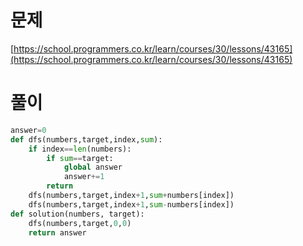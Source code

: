 # 문제

[https://school.programmers.co.kr/learn/courses/30/lessons/43165](https://school.programmers.co.kr/learn/courses/30/lessons/43165)

# 풀이

```python
answer=0
def dfs(numbers,target,index,sum):
    if index==len(numbers):
        if sum==target:
            global answer
            answer+=1
        return
    dfs(numbers,target,index+1,sum+numbers[index])
    dfs(numbers,target,index+1,sum-numbers[index])
def solution(numbers, target):
    dfs(numbers,target,0,0)
    return answer
```